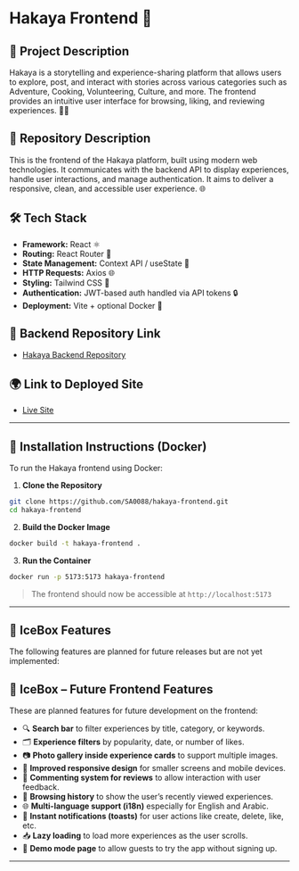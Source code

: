 # Hakaya Frontend 🌟

## 📝 Project Description
Hakaya is a storytelling and experience-sharing platform that allows users to explore, post, and interact with stories across various categories such as Adventure, Cooking, Volunteering, Culture, and more. The frontend provides an intuitive user interface for browsing, liking, and reviewing experiences. 💬📸

## 📂 Repository Description
This is the frontend of the Hakaya platform, built using modern web technologies. It communicates with the backend API to display experiences, handle user interactions, and manage authentication. It aims to deliver a responsive, clean, and accessible user experience. 🌐

## 🛠️ Tech Stack
- **Framework:** React ⚛️
- **Routing:** React Router 🧭
- **State Management:** Context API / useState 🔁
- **HTTP Requests:** Axios 🌐
- **Styling:** Tailwind CSS 🎨
- **Authentication:** JWT-based auth handled via API tokens 🔒
- **Deployment:** Vite + optional Docker 🐳

## 🔗 Backend Repository Link
- [Hakaya Backend Repository](https://github.com/SA0088/hakaya-backend)

## 🌍 Link to Deployed Site
- [Live Site](http://localhost:5173/home) 

---

## 🐳 Installation Instructions (Docker)

To run the Hakaya frontend using Docker:

1. **Clone the Repository**
```bash
git clone https://github.com/SA0088/hakaya-frontend.git
cd hakaya-frontend
```

2. **Build the Docker Image**
```bash
docker build -t hakaya-frontend .
```

3. **Run the Container**
```bash
docker run -p 5173:5173 hakaya-frontend
```

> The frontend should now be accessible at `http://localhost:5173`

---

## 🧊 IceBox Features

The following features are planned for future releases but are not yet implemented:

## 🧊 IceBox – Future Frontend Features

These are planned features for future development on the frontend:

- 🔍 **Search bar** to filter experiences by title, category, or keywords.
- 🗂️ **Experience filters** by popularity, date, or number of likes.
- 📷 **Photo gallery inside experience cards** to support multiple images.
- 📱 **Improved responsive design** for smaller screens and mobile devices.
- 💬 **Commenting system for reviews** to allow interaction with user feedback.
- 🧾 **Browsing history** to show the user’s recently viewed experiences.
- 🌐 **Multi-language support (i18n)** especially for English and Arabic.
- 🔔 **Instant notifications (toasts)** for user actions like create, delete, like, etc.
- 📥 **Lazy loading** to load more experiences as the user scrolls.
- 🧪 **Demo mode page** to allow guests to try the app without signing up.

---

